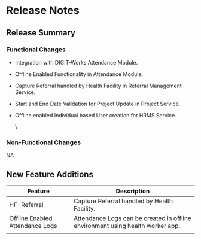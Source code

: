# Release Notes

## Release Summary



### **Functional Changes**

* Integration with DIGIT-Works Attendance Module.
* Offline Enabled Functionality in Attendance Module.
* Capture Referral handled by Health Facility in Referral Management Service.
* Start and End Date Validation for Project Update in Project Service.
*   Offline enabled Individual based User creation for HRMS Service.

    \


### **Non-Functional Changes**

NA

## New ‌Feature Additions <a href="#new-feature-additions" id="new-feature-additions"></a>

| Feature                         | Description                                                                    |
| ------------------------------- | ------------------------------------------------------------------------------ |
| HF-Referral                     | Capture Referral handled by Health Facility.                                   |
| Offline Enabled Attendance Logs | Attendance Logs can be created in offline environment using health worker app. |
|                                 |                                                                                |

## &#x20;<a href="#known-issues" id="known-issues"></a>

